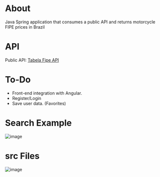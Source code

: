 # About

Java Spring application that consumes a public API and returns motorcycle FIPE prices in Brazil 

# API

Public API: [Tabela Fipe API](https://github.com/deividfortuna/fipe)

# To-Do

- Front-end integration with Angular.
- Register/Login
- Save user data. (Favorites)

# Search Example

![image](https://github.com/LucasTeixeiraSantos/motorcycle-price/assets/134326998/94954f7d-2a42-4660-b900-319380864b91)

# src Files

![image](https://github.com/LucasTeixeiraSantos/motorcycle-price/assets/134326998/d79062ec-8fd8-4b60-9b2c-4087cc5997ee)
